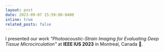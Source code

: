 ```yaml
---
layout: post
date: 2023-09-07 15:59:00-0400
inline: true
related_posts: false
---
```


I presented our work <i>"Photoacoustic-Strain Imaging for Evaluating Deep Tissue Microcirculation"</i> at <b>IEEE IUS 2023</b> in Montreal, Canada :european_castle:.